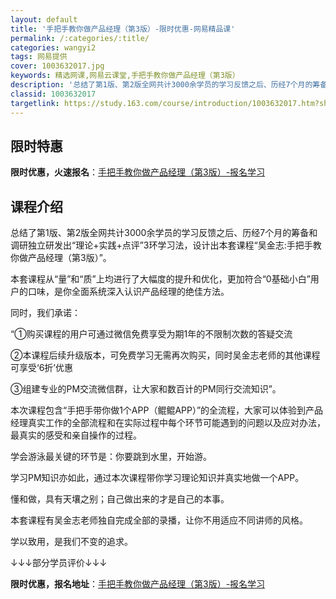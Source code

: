 ```yaml
---
layout: default
title: '手把手教你做产品经理（第3版）-限时优惠-网易精品课'
permalink: /:categories/:title/
categories: wangyi2
tags: 网易提供
cover: 1003632017.jpg
keywords: 精选网课,网易云课堂,手把手教你做产品经理（第3版）
description: '总结了第1版、第2版全网共计3000余学员的学习反馈之后、历经7个月的筹备和调研独立研发出“理论+实践+点评”3环学习法'
classid: 1003632017
targetlink: https://study.163.com/course/introduction/1003632017.htm?share=1&shareId=1025206652&utm_campaign=share&utm_medium=iphoneShare&utm_source=&utm_u=1025206652
---
```


## 限时特惠

**限时优惠，火速报名**：[手把手教你做产品经理（第3版）-报名学习](https://study.163.com/course/introduction/1003632017.htm?share=1&shareId=1025206652&utm_campaign=share&utm_medium=iphoneShare&utm_source=&utm_u=1025206652)

## 课程介绍

总结了第1版、第2版全网共计3000余学员的学习反馈之后、历经7个月的筹备和调研独立研发出“理论+实践+点评”3环学习法，设计出本套课程“吴金志:手把手教你做产品经理（第3版）”。



本套课程从“量”和“质”上均进行了大幅度的提升和优化，更加符合“0基础小白”用户的口味，是你全面系统深入认识产品经理的绝佳方法。



同时，我们承诺：

“①购买课程的用户可通过微信免费享受为期1年的不限制次数的答疑交流 

②本课程后续升级版本，可免费学习无需再次购买，同时吴金志老师的其他课程可享受‘6折’优惠

③组建专业的PM交流微信群，让大家和数百计的PM同行交流知识”。



本次课程包含“手把手带你做1个APP（鲲鲲APP）”的全流程，大家可以体验到产品经理真实工作的全部流程和在实际过程中每个环节可能遇到的问题以及应对办法，最真实的感受和亲自操作的过程。



学会游泳最关键的环节是：你要跳到水里，开始游。

学习PM知识亦如此，通过本次课程带你学习理论知识并真实地做一个APP。



懂和做，具有天壤之别；自己做出来的才是自己的本事。



本套课程有吴金志老师独自完成全部的录播，让你不用适应不同讲师的风格。



学以致用，是我们不变的追求。

↓↓↓部分学员评价↓↓↓

**限时优惠，报名地址**：[手把手教你做产品经理（第3版）-报名学习](https://study.163.com/course/introduction/1003632017.htm?share=1&shareId=1025206652&utm_campaign=share&utm_medium=iphoneShare&utm_source=&utm_u=1025206652)

